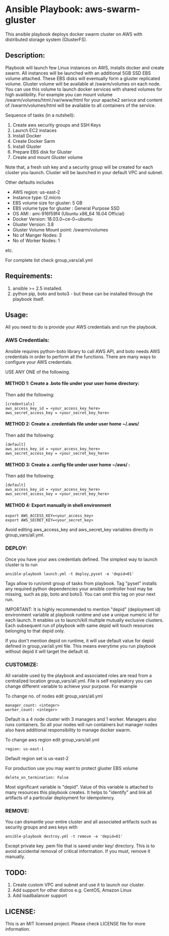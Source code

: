 # Ansible Playbook: aws-swarm-gluster

This ansible playbook deploys docker swarm cluster on AWS with distributed storage system (GlusterFS).

## Description:

Playbook will launch few Linux instances on AWS, installs docker and create swarm. All instances will be launched with an additional 5GB SSD EBS volume attached. These EBS disks will eventually form a gluster replicated volume. Gluster volume will be available at /swarm/volumes on each node. You can use this volume to launch docker services with shared volumes for high availibility. For example you can mount volume /swarm/volumes/html:/var/www/html for your apache2 serivce and content of /swarm/volumes/html will be available to all containers of the service.

Sequence of tasks (in a nutshell): 

1. Create aws security groups and SSH Keys
2. Launch EC2 instaces
3. Install Docker
4. Create Docker Sarm
5. Install Gluster
6. Prepare EBS disk for Gluster
7. Create and mount Gluster volume


Note that, a fresh ssh key and a security group will be created for each cluster you launch. 
Cluster will be launched in your default VPC and subnet. 

Other defaults includes

- AWS region: us-east-2
- Instance type: t2.micro
- EBS volume size for gluster: 5 GB
- EBS volume type for gluster : General Purpose SSD
- OS AMI : ami-916f59f4 (Ubuntu x86_64 16.04 Official)
- Docker Version: 18.03.0~ce-0~ubuntu
- Gluster Version: 3.8
- Gluster Volume Mount point: /swarm/volumes
- No of Manger Nodes: 3
- No of Worker Nodes: 1

etc.

For complete list check group_vars/all.yml

## Requirements:

1. ansible >= 2.5 installed. 
2. python pip, boto and boto3 - but these can be installed through the playbook itself.

## Usage:

All you need to do is provide your AWS credentials and run the playbook.

### AWS Credentials:

Ansible requires python-boto library to call AWS API, and boto needs AWS credentials in order to perform all the functions. There are many ways to configure your AWS credentials.

USE ANY ONE of the following.

#### METHOD 1: Create a .boto file under your user home directory:

Then add the following:
```shell
[credentials]
aws_access_key_id = <your_access_key_here>
aws_secret_access_key = <your_secret_key_here>
```


#### METHOD 2: Create a .credentials file under user home ~/.aws/

Then add the following:
```shell
[default]
aws_access_key_id = <your_access_key_here>
aws_secret_access_key = <your_secret_key_here>
```

#### METHOD 3: Create a .config file under user home ~/aws/ :

Then add the following:
```shell
[default]
aws_access_key_id = <your_access_key_here>
aws_secret_access_key = <your_secret_key_here>
```


#### METHOD 4: Export manually in shell environment

```shell
export AWS_ACCESS_KEY=<your_access_key>
export AWS_SECRET_KEY=<your_secret_key>
```

Avoid editing aws_access_key and aws_secret_key variables directly in group_vars/all.yml.


### DEPLOY:

Once you have your aws credentials defined. The simplest way to launch cluster is to run


```shell
ansible-playbook launch.yml -t deploy,pyset -e 'depid=01'
```

Tags allow to run/omit group of tasks from playbook. Tag "pyset" installs any required python dependencies your ansible controller host may be missing, such as pip, boto and boto3. You can omit this tag on your next run.  

IMPORTANT: It is highly recommended to mention "depid" (deployment id) environment variable at playbook runtime and use a unique numeric id for each launch. It enables us to launch/kill multiple mutually exclusive clusters. Each subsequent run of playbook with same depid will touch resources belonging to that depid only. 

If you don't mention depid on runtime, it will use default value for depid defined in group_var/all.yml file. This means everytime you run playbook without depid it will target the default id. 


### CUSTOMIZE:

All variable used by the playbook and associated roles are read from a centralized location group_vars/all.yml. File is self explanatory you can change different variable to achieve your purpose. For example

To change no. of nodes edit group_vars/all.yml


```shell
manager_count: <integer>
worker_count: <integer>
```

Default is a 4 node cluster with 3 managers and 1 worker. Managers also runs containers. So all your nodes will run containers but manager nodes also have additional responsibility to manage docker swarm.


To change aws region edit group_vars/all.yml
```shell
region: us-east-1
```
Default region set is us-east-2


For production use you may want to protect gluster EBS volume

```shell
delete_on_termination: False
```


Most significant variable is "depid". Value of this variable is attached to many resources this playbook creates. It helps to "identify" and link all artifacts of a particular deployment for idempotency.  

### REMOVE:

You can dismantle your entire cluster and all associated artifacts such as security groups and aws keys with

```shell
ansible-playbook destroy.yml -t remove -e 'depid=01'
```

Except private key .pem file that is saved under key/ directory. This is to avoid accidental removal of critical information. If you must, remove it manually.

## TODO:

1. Create custom VPC and subnet and use it to launch our cluster.
2. Add support for other distros e.g. CentOS, Amazon Linux 
3. Add loadbalancer support

## LICENSE:

This is an MIT licensed project. Please check LICENSE file for more information.
